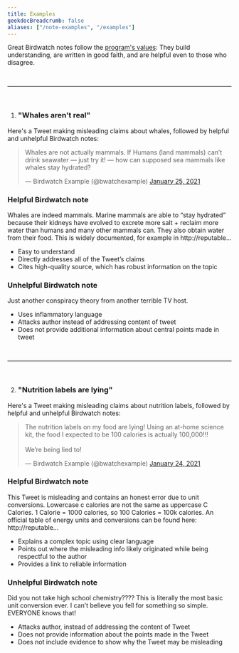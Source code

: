```yaml
---
title: Examples
geekdocBreadcrumb: false
aliases: ["/note-examples", "/examples"]
---
```


Great Birdwatch notes follow the [program's values](../../values): They build understanding, are written in good faith, and are helpful even to those who disagree.

<br>

---

<br>

1. ### "Whales aren't real"

Here's a Tweet making misleading claims about whales, followed by helpful and unhelpful Birdwatch notes:

<blockquote class="twitter-tweet"><p lang="en" dir="ltr">Whales are not actually mammals. If Humans (land mammals) can’t drink seawater — just try it! — how can supposed sea mammals like whales stay hydrated?</p>&mdash; Birdwatch Example (@bwatchexample) <a href="https://twitter.com/bwatchexample/status/1353736772459532293?ref_src=twsrc%5Etfw">January 25, 2021</a></blockquote> <script async src="https://platform.twitter.com/widgets.js" charset="utf-8"></script>

<div class="note note-helpful">

### Helpful Birdwatch note

Whales are indeed mammals. Marine mammals are able to “stay hydrated” because their kidneys have evolved to excrete more salt + reclaim more water than humans and many other mammals can. They also obtain water from their food. This is widely documented, for example in http://reputable…

- Easy to understand
- Directly addresses all of the Tweet’s claims
- Cites high-quality source, which has robust information on the topic

</div>

<div class="note note-unhelpful">

### Unhelpful Birdwatch note

Just another conspiracy theory from another terrible TV host.

- Uses inflammatory language
- Attacks author instead of addressing content of tweet
- Does not provide additional information about central points made in tweet

</div>

<br />

---

<br />

2. ### "Nutrition labels are lying"

Here's a Tweet making misleading claims about nutrition labels, followed by helpful and unhelpful Birdwatch notes:

<blockquote class="twitter-tweet"><p lang="en" dir="ltr">The nutrition labels on my food are lying! Using an at-home science kit, the food I expected to be 100 calories is actually 100,000!!! <br><br>We’re being lied to!</p>&mdash; Birdwatch Example (@bwatchexample) <a href="https://twitter.com/bwatchexample/status/1353416445296668673?ref_src=twsrc%5Etfw">January 24, 2021</a></blockquote> <script async src="https://platform.twitter.com/widgets.js" charset="utf-8"></script>

<div class="note note-helpful">

### Helpful Birdwatch note

This Tweet is misleading and contains an honest error due to unit conversions. Lowercase c calories are not the same as uppercase C Calories. 1 Calorie = 1000 calories, so 100 Calories = 100k calories. An official table of energy units and conversions can be found here: http://reputable...

- Explains a complex topic using clear language
- Points out where the misleading info likely originated while being respectful to the author
- Provides a link to reliable information

</div>

<div class="note note-unhelpful">

### Unhelpful Birdwatch note

Did you not take high school chemistry????
This is literally the most basic unit conversion ever. I can’t believe you fell for something so simple.
EVERYONE knows that!

- Attacks author, instead of addressing the content of Tweet
- Does not provide information about the points made in the Tweet
- Does not include evidence to show why the Tweet may be misleading

</div>
